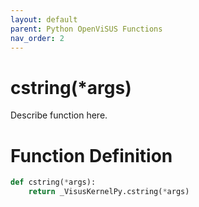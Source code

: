 ```yaml
---
layout: default
parent: Python OpenViSUS Functions
nav_order: 2
---
```


# cstring(*args)

Describe function here.

# Function Definition

```python
def cstring(*args):
    return _VisusKernelPy.cstring(*args)
```